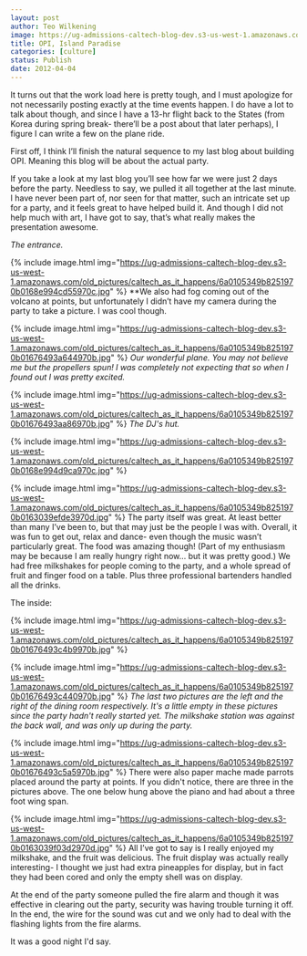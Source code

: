 ```yaml
---
layout: post
author: Teo Wilkening
image: https://ug-admissions-caltech-blog-dev.s3-us-west-1.amazonaws.com/old_pictures/caltech_as_it_happens/6a0105349b8251970b0168e994ccfd970c.jpg
title: OPI, Island Paradise 
categories: [culture]
status: Publish
date: 2012-04-04
---
```


It turns out that the work load here is pretty tough, and I must apologize for not necessarily posting exactly at the time events happen. I do have a lot to talk about though, and since I have a 13-hr flight back to the States (from Korea during spring break- there’ll be a post about that later perhaps), I figure I can write a few on the plane ride.

First off, I think I’ll finish the natural sequence to my last blog about building OPI. Meaning this blog will be about the actual party.

If you take a look at my last blog you’ll see how far we were just 2 days before the party. Needless to say, we pulled it all together at the last minute. I have never been part of, nor seen for that matter, such an intricate set up for a party, and it feels great to have helped build it. And though I did not help much with art, I have got to say, that’s what really makes the presentation awesome.

*The entrance.*


{% include image.html img="https://ug-admissions-caltech-blog-dev.s3-us-west-1.amazonaws.com/old_pictures/caltech_as_it_happens/6a0105349b8251970b0168e994cd55970c.jpg" %}
**We also had fog coming out of the volcano at points, but unfortunately I didn’t have my camera during the party to take a picture. I was cool though.


{% include image.html img="https://ug-admissions-caltech-blog-dev.s3-us-west-1.amazonaws.com/old_pictures/caltech_as_it_happens/6a0105349b8251970b01676493a644970b.jpg" %}
*Our wonderful plane. You may not believe me but the propellers spun! I was completely not expecting that so when I found out I was pretty excited.*


{% include image.html img="https://ug-admissions-caltech-blog-dev.s3-us-west-1.amazonaws.com/old_pictures/caltech_as_it_happens/6a0105349b8251970b01676493aa86970b.jpg" %}
*The DJ's hut.*


{% include image.html img="https://ug-admissions-caltech-blog-dev.s3-us-west-1.amazonaws.com/old_pictures/caltech_as_it_happens/6a0105349b8251970b0168e994d9ca970c.jpg" %}

{% include image.html img="https://ug-admissions-caltech-blog-dev.s3-us-west-1.amazonaws.com/old_pictures/caltech_as_it_happens/6a0105349b8251970b0163039efde3970d.jpg" %}
The party itself was great. At least better than many I’ve been to, but that may just be the people I was with. Overall, it was fun to get out, relax and dance- even though the music wasn’t particularly great. The food was amazing though! (Part of my enthusiasm may be because I am really hungry right now… but it was pretty good.) We had free milkshakes for people coming to the party, and a whole spread of fruit and finger food on a table. Plus three professional bartenders handled all the drinks.

The inside:


{% include image.html img="https://ug-admissions-caltech-blog-dev.s3-us-west-1.amazonaws.com/old_pictures/caltech_as_it_happens/6a0105349b8251970b01676493c4b9970b.jpg" %}

{% include image.html img="https://ug-admissions-caltech-blog-dev.s3-us-west-1.amazonaws.com/old_pictures/caltech_as_it_happens/6a0105349b8251970b01676493c440970b.jpg" %}
*The last two pictures are the left and the right of the dining room respectively. It's a little empty in these pictures since the party hadn't really started yet. The milkshake station was against the back wall, and was only up during the party.*


{% include image.html img="https://ug-admissions-caltech-blog-dev.s3-us-west-1.amazonaws.com/old_pictures/caltech_as_it_happens/6a0105349b8251970b01676493c5a5970b.jpg" %}
There were also paper mache made parrots placed around the party at points. If you didn't notice, there are three in the pictures above. The one below hung above the piano and had about a three foot wing span.


{% include image.html img="https://ug-admissions-caltech-blog-dev.s3-us-west-1.amazonaws.com/old_pictures/caltech_as_it_happens/6a0105349b8251970b0163039f03d2970d.jpg" %}
All I’ve got to say is I really enjoyed my milkshake, and the fruit was delicious. The fruit display was actually really interesting- I thought we just had extra pineapples for display, but in fact they had been cored and only the empty shell was on display.

At the end of the party someone pulled the fire alarm and though it was effective in clearing out the party, security was having trouble turning it off. In the end, the wire for the sound was cut and we only had to deal with the flashing lights from the fire alarms.

It was a good night I'd say.

